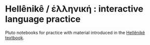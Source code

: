 # Hellênikê / ἑλληνική : interactive language practice

Pluto notebooks for practice with material introduced in the [Hellênikê textbook](https://hellenike.github.io/textbook/).


